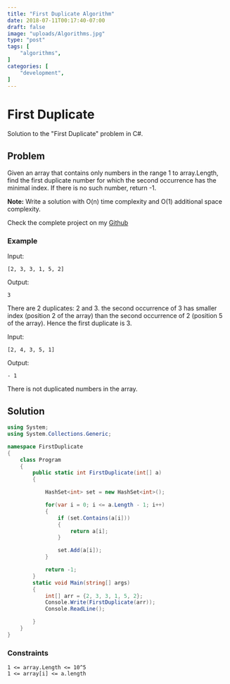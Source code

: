 ```yaml
---
title: "First Duplicate Algorithm"
date: 2018-07-11T00:17:40-07:00
draft: false
image: "uploads/Algorithms.jpg"
type: "post"
tags: [
    "algorithms",
]
categories: [
    "development",
]
---
```

# First Duplicate
Solution to the "First Duplicate" problem in C#.
<!--more-->
## Problem

Given an array that contains only numbers in the range 1 to array.Length, find the first duplicate number for which the second occurrence has the minimal index. If there is no such number, return -1.

**Note:** Write a solution with O(n) time complexity and O(1) additional space complexity.

Check the complete project on my [Github](https://github.com/abrahamlaria/first-duplicate)

### Example

Input:

```
[2, 3, 3, 1, 5, 2]
```

Output:

```
3
```
There are 2 duplicates: 2 and 3. the second occurrence of 3 has smaller index (position 2 of the array) than the second occurrence
of 2 (position 5 of the array). Hence the first duplicate is 3.

Input:

```
[2, 4, 3, 5, 1]
```

Output:

```
- 1
```
There is not duplicated numbers in the array.

## Solution

```csharp
using System;
using System.Collections.Generic;

namespace FirstDuplicate
{
    class Program
    {
        public static int FirstDuplicate(int[] a)
        {

            HashSet<int> set = new HashSet<int>();

            for(var i = 0; i <= a.Length - 1; i++)
            {
                if (set.Contains(a[i]))
                {
                    return a[i];
                }

                set.Add(a[i]);
            }

            return -1;
        }
        static void Main(string[] args)
        {
            int[] arr = {2, 3, 3, 1, 5, 2};
            Console.Write(FirstDuplicate(arr));
            Console.ReadLine();

        }
    }
}
```

### Constraints

```
1 <= array.Length <= 10^5
1 <= array[i] <= a.length
```


